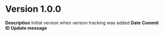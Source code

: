 # Version 1.0.0

**Description** Initial version when version tracking was added
**Date**
**Commit ID**
**Update message**
